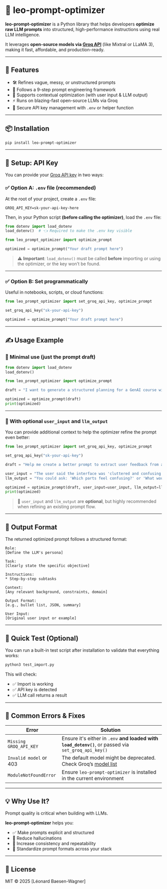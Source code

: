 # 🧠 leo-prompt-optimizer

**leo-prompt-optimizer** is a Python library that helps developers **optimize raw LLM prompts** into structured, high-performance instructions using real LLM intelligence.

It leverages **open-source models via [Groq API](https://console.groq.com/)** (like Mixtral or LLaMA 3), making it fast, affordable, and production-ready.

---

## 🚀 Features

- 🛠️ Refines vague, messy, or unstructured prompts
- 🧠 Follows a 9-step prompt engineering framework
- 🧩 Supports contextual optimization (with user input & LLM output)
- ⚡ Runs on blazing-fast open-source LLMs via Groq
- 🔐 Secure API key management with `.env` or helper function

---

## 📦 Installation

```bash
pip install leo-prompt-optimizer
````

---

## 🔧 Setup: API Key

You can provide your [Groq API key](https://console.groq.com/) in two ways:

### ✅ Option A: `.env` file (recommended)

At the root of your project, create a `.env` file:

```env
GROQ_API_KEY=sk-your-api-key-here
```

Then, in your Python script **(before calling the optimizer)**, load the `.env` file:

```python
from dotenv import load_dotenv
load_dotenv()  # 👈 Required to make the .env key visible

from leo_prompt_optimizer import optimize_prompt

optimized = optimize_prompt("Your draft prompt here")
```

> ⚠️ **Important**: `load_dotenv()` must be called **before** importing or using the optimizer, or the key won’t be found.

---

### ✅ Option B: Set programmatically

Useful in notebooks, scripts, or cloud functions:

```python
from leo_prompt_optimizer import set_groq_api_key, optimize_prompt

set_groq_api_key("sk-your-api-key")

optimized = optimize_prompt("Your draft prompt here")
```

---

## ✍️ Usage Example

### 🔹 Minimal use (just the prompt draft)

```python
from dotenv import load_dotenv
load_dotenv()

from leo_prompt_optimizer import optimize_prompt

draft = "I want to generate a structured planning for a GenAI course with communication adapted to enrolled members."

optimized = optimize_prompt(draft)
print(optimized)
```

---

### 🔹 With optional `user_input` and `llm_output`

You can provide additional context to help the optimizer refine the prompt even better:

```python
from leo_prompt_optimizer import set_groq_api_key, optimize_prompt

set_groq_api_key("sk-your-api-key")

draft = "Help me create a better prompt to extract user feedback from a UI test session."

user_input = "The user said the interface was 'cluttered and confusing' but didn't explain why."
llm_output = "You could ask: 'Which parts feel confusing?' or 'What would make it feel more intuitive?'"

optimized = optimize_prompt(draft, user_input=user_input, llm_output=llm_output)
print(optimized)
```

> 🧠 `user_input` and `llm_output` are **optional**, but highly recommended when refining an existing prompt flow.

---

## 📘 Output Format

The returned optimized prompt follows a structured format:

```text
Role:
[Define the LLM's persona]

Task:
[Clearly state the specific objective]

Instructions:
* Step-by-step subtasks

Context:
[Any relevant background, constraints, domain]

Output Format:
[e.g., bullet list, JSON, summary]

User Input:
[Original user input or example]
```

---

## 🧪 Quick Test (Optional)

You can run a built-in test script after installation to validate that everything works:

```bash
python3 test_import.py
```

This will check:

* ✅ Import is working
* ✅ API key is detected
* ✅ LLM call returns a result

---

## 🧯 Common Errors & Fixes

| Error                  | Solution                                                                                               |
| ---------------------- | ------------------------------------------------------------------------------------------------------ |
| `Missing GROQ_API_KEY` | Ensure it's either in `.env` **and loaded with `load_dotenv()`**, or passed via `set_groq_api_key()`   |
| `Invalid model` or 403 | The default model might be deprecated. Check Groq’s [model list](https://console.groq.com/docs/models) |
| `ModuleNotFoundError`  | Ensure `leo-prompt-optimizer` is installed in the current environment                                  |

---

## 💡 Why Use It?

Prompt quality is critical when building with LLMs.

**leo-prompt-optimizer** helps you:

* ✅ Make prompts explicit and structured
* 🚫 Reduce hallucinations
* 🔁 Increase consistency and repeatability
* 🧱 Standardize prompt formats across your stack

---

## 📄 License

MIT © 2025 \[Léonard Baesen-Wagner]